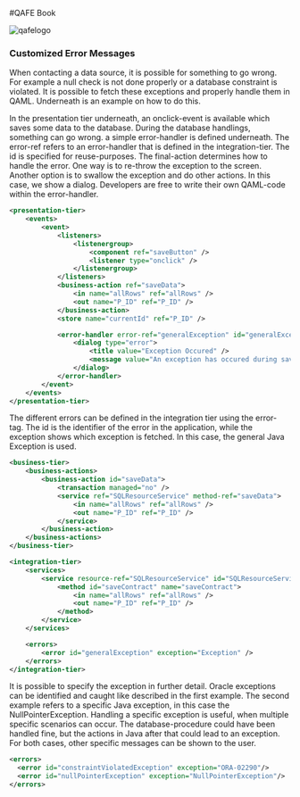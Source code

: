 #QAFE Book

![qafelogo](http://www.qafe.com/wp-content/themes/qafe2013/img/logo.png)

### Customized Error Messages
When contacting a data source, it is possible for something to go wrong. For example a null check is not done properly or a database constraint is violated. It is possible to fetch these exceptions and properly handle them in QAML. Underneath is an example on how to do this.

In the presentation tier underneath, an onclick-event is available which saves some data to the database. During the database handlings, something can go wrong. a simple error-handler is defined underneath.  The error-ref refers to an error-handler that is defined in the integration-tier. The id is specified for reuse-purposes. The final-action determines how to handle the error. One way is to re-throw the exception to the screen. Another option is to swallow the exception and do other actions. In this case, we show a dialog. Developers are free to write their own QAML-code within the error-handler.
```XML
<presentation-tier>
	<events>
		<event>
			<listeners>
				<listenergroup>
					<component ref="saveButton" />
					<listener type="onclick" />
				</listenergroup>
			</listeners>
			<business-action ref="saveData">
				<in name="allRows" ref="allRows" />
				<out name="P_ID" ref="P_ID" />
			</business-action>
			<store name="currentId" ref="P_ID" />

			<error-handler error-ref="generalException" id="generalExceptionId" final-action="swallow">
				<dialog type="error">
					<title value="Exception Occured" />
					<message value="An exception has occured during saving. Please try again." />
				</dialog>
			</error-handler>
		</event>
	</events>
</presentation-tier>
```

The different errors can be defined in the integration tier using the error-tag. The id is the identifier of the error in the application, while the exception shows which exception is fetched. In this case, the general Java Exception is used.

```XML
<business-tier>
	<business-actions>
		<business-action id="saveData">
			<transaction managed="no" />
			<service ref="SQLResourceService" method-ref="saveData">
				<in name="allRows" ref="allRows" />
				<out name="P_ID" ref="P_ID" />
			</service>
		</business-action>
	</business-actions>
</business-tier>

<integration-tier>
	<services>
		<service resource-ref="SQLResourceService" id="SQLResourceService">
			<method id="saveContract" name="saveContract">
				<in name="allRows" ref="allRows" />
				<out name="P_ID" ref="P_ID" />
			</method>
		</service>
	</services>

	<errors>
		<error id="generalException" exception="Exception" />
	</errors>
</integration-tier>
```

It is possible to specify the exception in further detail. Oracle exceptions can be identified and caught like described in the first example. The second example refers to a specific Java exception, in this case the NullPointerException. Handling a specific exception is useful, when multiple specific scenarios can occur. The database-procedure could have been handled fine, but the actions in Java after that could lead to an exception. For both cases, other specific messages can be shown to the user.
```XML
<errors>
  <error id="constraintViolatedException" exception="ORA-02290"/>
  <error id="nullPointerException" exception="NullPointerException"/>
</errors>
```
